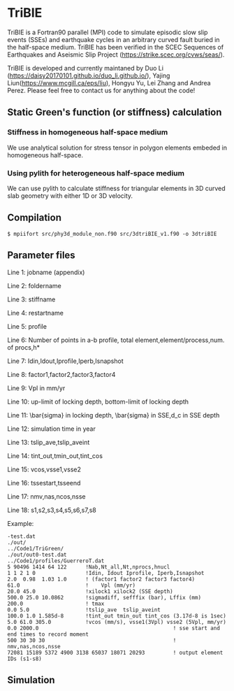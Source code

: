 # TriBIE
TriBIE is a Fortran90 parallel (MPI) code to simulate episodic slow slip events (SSEs) and earthquake cycles in an arbitrary curved fault buried in the half-space medium. TriBIE has been verified in the SCEC Sequences of Earthquakes and Aseismic Slip Project (https://strike.scec.org/cvws/seas/). 

TriBIE is developed and currently maintaned by Duo Li (<https://daisy20170101.github.io/duo_li.github.io/>), Yajing Liun(<https://www.mcgill.ca/eps/liu>), Hongyu Yu, Lei Zhang and Andrea Perez. Please feel free to contact us for anything about the code!

## Static Green's function (or stiffness) calculation
### Stiffness in homogeneous half-space medium
We use analytical solution for stress tensor in polygon elements embeded in homogeneous half-space.
    
### Using pylith for heterogeneous half-space medium
We can use pylith to calculate stiffness for triangular elements in 3D curved slab geometry with either 1D or 3D velocity. 

## Compilation

``
$ mpiifort src/phy3d_module_non.f90 src/3dtriBIE_v1.f90 -o 3dtriBIE
``

## Parameter files

Line 1: jobname (appendix)

Line 2: foldername

Line 3: stiffname

Line 4: restartname

Line 5: profile

Line 6: Number of points in a-b profile, total element,element/process,num. of procs,h*

Line 7: Idin,Idout,Iprofile,Iperb,Isnapshot

Line 8: factor1,factor2,factor3,factor4

Line 9: Vpl in mm/yr

Line 10: up-limit of locking depth, bottom-limit of locking depth

Line 11: \bar{sigma} in locking depth, \bar{sigma} in SSE,d_c in SSE depth

Line 12: simulation time in year

Line 13: tslip_ave,tslip_aveint

Line 14: tint_out,tmin_out,tint_cos

Line 15: vcos,vsse1,vsse2

Line 16: tssestart,tsseend

Line 17: nmv,nas,ncos,nsse

Line 18: s1,s2,s3,s4,s5,s6,s7,s8


Example:

    -test.dat
    ./out/
    ../Code1/TriGreen/
    ./out/out0-test.dat
    ../Code1/profiles/GuerreroT.dat
    5 90496 1414 64 122      !Nab,Nt_all,Nt,nprocs,hnucl
    1 1 2 1 0                !Idin, Idout Iprofile, Iperb,Isnapshot
    2.0  0.98  1.03 1.0      ! (factor1 factor2 factor3 factor4)
    61.0                     !    Vpl (mm/yr)
    20.0 45.0                !xilock1 xilock2 (SSE depth)
    500.0 25.0 10.0862       !sigmadiff, sefffix (bar), Lffix (mm)
    200.0                    ! tmax
    0.0 5.0                  !tslip_ave  tslip_aveint
    100.0 1.0 1.585d-8       !tint_out tmin_out tint_cos (3.17d-8 is 1sec)
    5.0 61.0 305.0           !vcos (mm/s), vsse1(3Vpl) vsse2 (5Vpl, mm/yr)
    0.0 2000.0                                           ! sse start and end times to record moment
    500 30 30 30                                         ! nmv,nas,ncos,nsse
    72081 15189 5372 4900 3138 65037 18071 20293         ! output element IDs (s1-s8)



## Simulation

